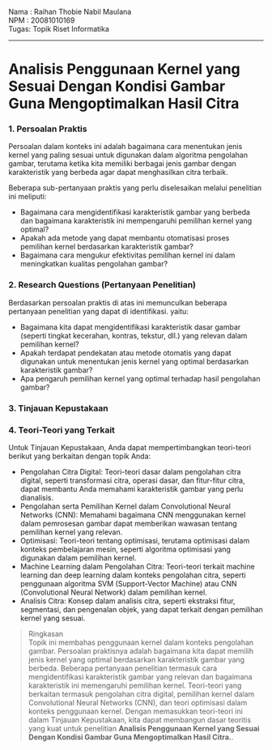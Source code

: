 Nama : Raihan Thobie Nabil Maulana <br>
NPM  : 20081010169 <br>
Tugas: Topik Riset Informatika <br>
<hr>

# Analisis Penggunaan Kernel yang Sesuai Dengan Kondisi Gambar Guna Mengoptimalkan Hasil Citra

### **1. Persoalan Praktis**
Persoalan dalam konteks ini adalah bagaimana cara menentukan jenis kernel yang paling sesuai untuk digunakan dalam algoritma pengolahan gambar, terutama ketika kita memiliki berbagai jenis gambar dengan karakteristik yang berbeda agar dapat menghasilkan citra terbaik. 

Beberapa sub-pertanyaan praktis yang perlu diselesaikan melalui penelitian ini meliputi:
- Bagaimana cara mengidentifikasi karakteristik gambar yang berbeda dan bagaimana karakteristik ini mempengaruhi pemilihan kernel yang optimal?
- Apakah ada metode yang dapat membantu otomatisasi proses pemilihan kernel berdasarkan karakteristik gambar?
- Bagaimana cara mengukur efektivitas pemilihan kernel ini dalam meningkatkan kualitas pengolahan gambar?

### **2. Research Questions (Pertanyaan Penelitian)**
Berdasarkan persoalan praktis di atas ini memunculkan beberapa pertanyaan penelitian yang dapat di identifikasi. yaitu:

- Bagaimana kita dapat mengidentifikasi karakteristik dasar gambar (seperti tingkat kecerahan, kontras, tekstur, dll.) yang relevan dalam pemilihan kernel?
- Apakah terdapat pendekatan atau metode otomatis yang dapat digunakan untuk menentukan jenis kernel yang optimal berdasarkan karakteristik gambar?
- Apa pengaruh pemilihan kernel yang optimal terhadap hasil pengolahan gambar?

### **3. Tinjauan Kepustakaan**

### **4. Teori-Teori yang Terkait**
Untuk Tinjauan Kepustakaan, Anda dapat mempertimbangkan teori-teori berikut yang berkaitan dengan topik Anda:

- Pengolahan Citra Digital: Teori-teori dasar dalam pengolahan citra digital, seperti transformasi citra, operasi dasar, dan fitur-fitur citra, dapat membantu Anda memahami karakteristik gambar yang perlu dianalisis.
- Pengolahan serta Pemilihan Kernel dalam Convolutional Neural Networks (CNN): Memahami bagaimana CNN menggunakan kernel dalam pemrosesan gambar dapat memberikan wawasan tentang pemilihan kernel yang relevan.
- Optimisasi: Teori-teori tentang optimisasi, terutama optimisasi dalam konteks pembelajaran mesin, seperti algoritma optimisasi yang digunakan dalam pemilihan kernel.
- Machine Learning dalam Pengolahan Citra: Teori-teori terkait machine learning dan deep learning dalam konteks pengolahan citra, seperti penggunaan algoritma SVM (Support-Vector Machine) atau CNN (Convolutional Neural Network) dalam pemilihan kernel.
- Analisis Citra: Konsep dalam analisis citra, seperti ekstraksi fitur, segmentasi, dan pengenalan objek, yang dapat terkait dengan pemilihan kernel yang sesuai.

>Ringkasan <br>
Topik ini membahas penggunaan kernel dalam konteks pengolahan gambar. Persoalan praktisnya adalah bagaimana kita dapat memilih jenis kernel yang optimal berdasarkan karakteristik gambar yang berbeda. Beberapa pertanyaan penelitian termasuk cara mengidentifikasi karakteristik gambar yang relevan dan bagaimana karakteristik ini memengaruhi pemilihan kernel. Teori-teori yang berkaitan termasuk pengolahan citra digital, pemilihan kernel dalam Convolutional Neural Networks (CNN), dan teori optimisasi dalam konteks penggunaan kernel. Dengan memasukkan teori-teori ini dalam Tinjauan Kepustakaan, kita dapat membangun dasar teoritis yang kuat untuk penelitian **Analisis Penggunaan Kernel yang Sesuai Dengan Kondisi Gambar Guna Mengoptimalkan Hasil Citra.**.
